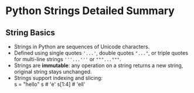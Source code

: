 # Python Strings Detailed Summary

## String Basics
- Strings in Python are sequences of Unicode characters.
- Defined using single quotes `'...'`, double quotes `"..."`, or triple quotes for multi-line strings `'''...'''` or `"""..."""`.
- Strings are **immutable**: any operation on a string returns a new string, original string stays unchanged.
- Strings support indexing and slicing:  
         s = "hello"
         s # 'e'
         s[1:4] # 'ell'

